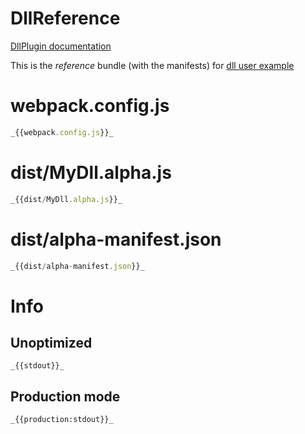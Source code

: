 # DllReference

[DllPlugin documentation](https://webpack.js.org/plugins/dll-plugin)

This is the _reference_ bundle (with the manifests) for [dll user example](https://github.com/webpack/webpack/tree/main/examples/dll-user)

# webpack.config.js

```javascript
_{{webpack.config.js}}_
```

# dist/MyDll.alpha.js

```javascript
_{{dist/MyDll.alpha.js}}_
```

# dist/alpha-manifest.json

```javascript
_{{dist/alpha-manifest.json}}_
```

# Info

## Unoptimized

```
_{{stdout}}_
```

## Production mode

```
_{{production:stdout}}_
```
